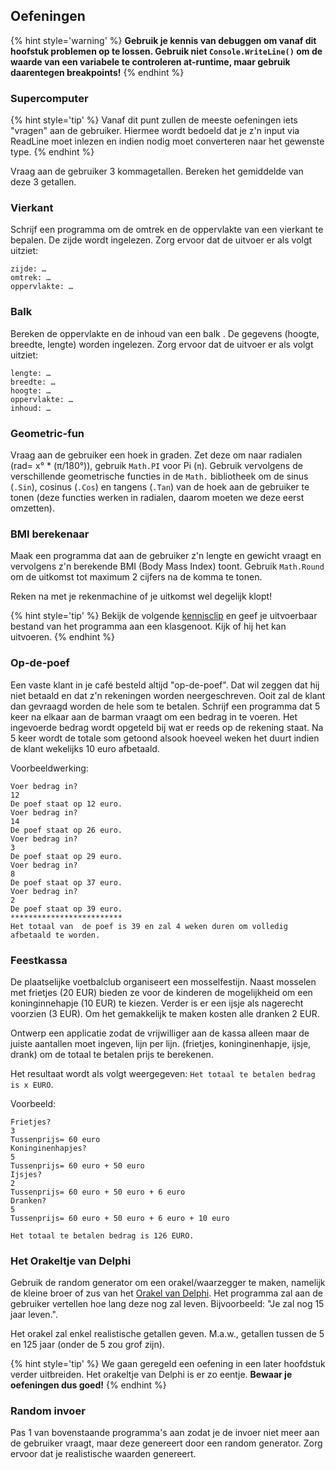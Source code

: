 ## Oefeningen

{% hint style='warning' %}
**Gebruik je kennis van debuggen om vanaf dit hoofstuk problemen op te lossen. Gebruik niet ``Console.WriteLine()`` om de waarde van een variabele te controleren at-runtime, maar gebruik daarentegen breakpoints!**
{% endhint %}

### Supercomputer

{% hint style='tip' %}
Vanaf dit punt zullen  de meeste oefeningen iets "vragen" aan de gebruiker. Hiermee wordt bedoeld dat je z'n input via ReadLine moet inlezen en indien nodig moet converteren naar het gewenste type.
{% endhint %}


Vraag aan de gebruiker 3 kommagetallen. Bereken het gemiddelde van deze 3 getallen.

### Vierkant
Schrijf een programma om de omtrek en de oppervlakte van een vierkant te bepalen. De zijde wordt ingelezen. Zorg ervoor dat de uitvoer er als volgt uitziet:
	
```text
zijde: … 
omtrek: … 
oppervlakte: …
```

### Balk

Bereken de oppervlakte en de inhoud van een balk . De gegevens (hoogte, breedte, lengte) worden ingelezen. Zorg ervoor dat de uitvoer er als volgt uitziet:
```text
lengte: … 
breedte: … 
hoogte: … 
oppervlakte: … 
inhoud: … 
```

### Geometric-fun
Vraag aan de gebruiker een hoek in graden. Zet deze om naar radialen (rad= x° * (π/180°)), gebruik ``Math.PI`` voor Pi (``π``). Gebruik vervolgens de verschillende geometrische functies in de ``Math.`` bibliotheek om de sinus (``.Sin``), cosinus (``.Cos``) en tangens (``.Tan``) van de hoek aan de gebruiker te tonen (deze functies werken in radialen, daarom moeten we deze eerst omzetten).

### BMI berekenaar
Maak een programma dat aan de gebruiker z'n lengte en gewicht vraagt en vervolgens z'n berekende BMI (Body Mass Index) toont.
 Gebruik ``Math.Round`` om de uitkomst tot maximum 2 cijfers na de komma te tonen.

 Reken na met je rekenmachine of je uitkomst wel degelijk klopt!

{% hint style='tip' %}
Bekijk de volgende [kennisclip](https://ap.cloud.panopto.eu/Panopto/Pages/Viewer.aspx?id=6381a023-ae87-4662-91ed-a969006d3d9b) en geef je uitvoerbaar bestand van het programma aan een klasgenoot. Kijk of hij het kan uitvoeren.
{% endhint %}

### Op-de-poef
Een vaste klant in je café besteld altijd "op-de-poef". Dat wil zeggen dat hij niet betaald en dat z'n rekeningen worden neergeschreven. Ooit zal de klant dan gevraagd worden de hele som te betalen.
Schrijf een programma dat 5 keer na elkaar aan de barman vraagt om een bedrag in te voeren. Het ingevoerde bedrag wordt opgeteld bij wat er reeds op de rekening staat. Na 5 keer wordt de totale som getoond alsook hoeveel weken het duurt indien de klant wekelijks 10 euro afbetaald.

Voorbeeldwerking:
```text
Voer bedrag in?
12
De poef staat op 12 euro.
Voer bedrag in?
14
De poef staat op 26 euro.
Voer bedrag in?
3
De poef staat op 29 euro.
Voer bedrag in?
8
De poef staat op 37 euro.
Voer bedrag in?
2
De poef staat op 39 euro.
*************************
Het totaal van  de poef is 39 en zal 4 weken duren om volledig afbetaald te worden.
```


### Feestkassa
De plaatselijke voetbalclub organiseert een mosselfestijn. Naast mosselen met frietjes (20 EUR) bieden ze voor de kinderen de mogelijkheid om een koninginnehapje (10 EUR) te kiezen. Verder is er een ijsje als nagerecht voorzien (3 EUR). Om het gemakkelijk te maken kosten alle dranken 2 EUR.


Ontwerp een applicatie zodat de vrijwilliger aan de kassa alleen maar de juiste aantallen moet ingeven, lijn per lijn. (frietjes, koninginenhapje, ijsje, drank) om de totaal te betalen prijs te berekenen. 

Het resultaat wordt als volgt weergegeven: ``Het totaal te betalen bedrag is x EURO``.

Voorbeeld:
```
Frietjes?
3   
Tussenprijs= 60 euro
Koninginenhapjes?
5
Tussenprijs= 60 euro + 50 euro
Ijsjes?
2
Tussenprijs= 60 euro + 50 euro + 6 euro
Dranken?
5
Tussenprijs= 60 euro + 50 euro + 6 euro + 10 euro

Het totaal te betalen bedrag is 126 EURO.
```

 ### Het Orakeltje van Delphi
 Gebruik de random generator om een orakel/waarzegger te maken, namelijk de kleine broer of zus van het [Orakel van Delphi](https://nl.wikipedia.org/wiki/Orakel_van_Delphi). Het programma zal aan de gebruiker vertellen hoe lang deze nog zal leven. Bijvoorbeeld: "Je zal nog 15 jaar leven.".
 
 Het orakel zal enkel realistische getallen geven. M.a.w., getallen tussen de 5 en 125 jaar (onder de 5 zou grof zijn).

{% hint style='tip' %}
We gaan geregeld een oefening in een later hoofdstuk verder uitbreiden. Het orakeltje van Delphi is er zo eentje. **Bewaar je oefeningen dus goed!**
{% endhint %}

 ### Random invoer
 Pas 1 van bovenstaande programma's aan zodat je de invoer niet meer aan de gebruiker vraagt, maar deze genereert door een random generator. Zorg ervoor dat je realistische waarden genereert.
